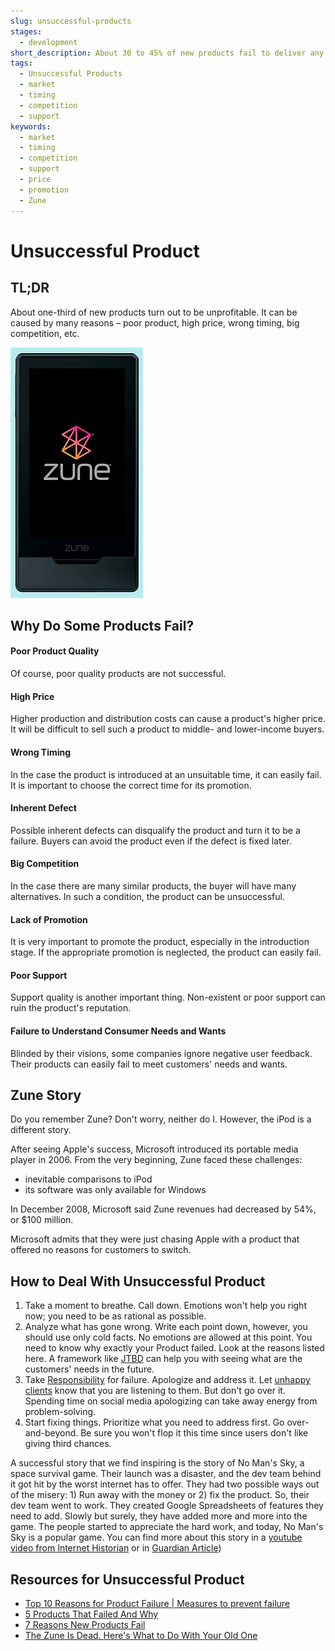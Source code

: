 ```yaml
---
slug: unsuccessful-products
stages:
  - development
short_description: About 30 to 45% of new products fail to deliver any meaningful financial return. There are many reasons why this happens.
tags:
  - Unsuccessful Products
  - market
  - timing
  - competition
  - support
keywords:
  - market
  - timing
  - competition
  - support
  - price
  - promotion
  - Zune
---
```


# Unsuccessful Product

## TL;DR

About one-third of new products turn out to be unprofitable. It can be caused by  many reasons – poor product, high price, wrong timing, big competition, etc.

![](/files/zune.png)

## Why Do Some Products Fail?

#### Poor Product Quality

Of course, poor quality products are not successful.

#### High Price

Higher production and distribution costs can cause a product's higher price. It will be difficult to sell such a product to middle- and lower-income buyers.

#### Wrong Timing

In the case the product is introduced at an unsuitable time, it can easily fail. It is important to choose the correct time for its promotion.

#### Inherent Defect

Possible inherent defects can disqualify the product and turn it to be a failure. Buyers can avoid the product even if the defect is fixed later.

#### Big Competition

In the case there are many similar products, the buyer will have many alternatives. In such a condition, the product can be unsuccessful.

#### Lack of Promotion

It is very important to promote the product, especially in the introduction stage. If the appropriate promotion is neglected, the product can easily fail.

#### Poor Support

Support quality is another important thing. Non-existent or poor support can ruin the product's reputation.

#### Failure to Understand Consumer Needs and Wants

Blinded by their visions, some companies ignore negative user feedback. Their products can easily fail to meet customers' needs and wants.

## Zune Story

Do you remember Zune? Don't worry, neither do I. However, the iPod is a different story.

After seeing Apple's success, Microsoft introduced its portable media player in 2006. From the very beginning, Zune faced these challenges:

- inevitable comparisons to iPod
- its software was only available for Windows

In December 2008, Microsoft said Zune revenues had decreased by 54%, or $100 million.

Microsoft admits that they were just chasing Apple with a product that offered no reasons for customers to switch.

## How to Deal With Unsuccessful Product
1. Take a moment to breathe. Call down. Emotions won't help you right now; you need to be as rational as possible.
1. Analyze what has gone wrong. Write each point down, however, you should use only cold facts. No emotions are allowed at this point. You need to know why exactly your Product failed. Look at the reasons listed here. A framework like [JTBD](/practices/jtbd) can help you with seeing what are the customers' needs in the future.
1. Take [Responsibility](/practices/responsibility) for failure. Apologize and address it. Let [unhappy clients](/problems/unhappy-clients) know that you are listening to them. But don't go over it. Spending time on social media apologizing can take away energy from problem-solving.
1. Start fixing things. Prioritize what you need to address first. Go over-and-beyond. Be sure you won't flop it this time since users don't like giving third chances.

A successful story that we find inspiring is the story of No Man's Sky, a space survival game. Their launch was a disaster, and the dev team behind it got hit by the worst internet has to offer. They had two possible ways out of the misery: 1) Run away with the money or 2) fix the product. So, their dev team went to work. They created Google Spreadsheets of features they need to add. Slowly but surely, they have added more and more into the game. The people started to appreciate the hard work, and today, No Man's Sky is a popular game. You can find more about this story in a [youtube video from Internet Historian](https://www.youtube.com/watch?v=O5BJVO3PDeQ) or in [Guardian Article](https://www.theguardian.com/games/2018/jul/20/no-mans-sky-next-hello-games-sean-murray-harassment-interview))

## Resources for Unsuccessful Product

- [Top 10 Reasons for Product Failure | Measures to prevent failure](https://accountlearning.com/top-10-reasons-product-failure-measures-prevent-failure/)
- [5 Products That Failed And Why](https://www.investopedia.com/financial-edge/0111/5-products-that-failed-and-why.aspx)
- [7 Reasons New Products Fail](https://community.uservoice.com/blog/why-products-fail/)
- [The Zune Is Dead. Here's What to Do With Your Old One](https://www.wired.com/2015/09/what-to-do-with-your-zune-rip-zune/)

